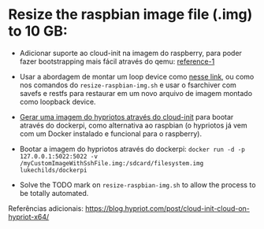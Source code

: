 # Resize the raspbian image file (.img) to 10 GB:

- Adicionar suporte ao cloud-init na imagem do raspberry, para poder fazer
  bootstrapping mais fácil através do qemu:
[reference-1](https://gist.github.com/RichardBronosky/fa7d4db13bab3fbb8d9e0fff7ea88aa2)

- Usar a abordagem de montar um loop device como [nesse
  link](https://superuser.com/questions/297299/resize-a-partition-image-with-gparted),
ou como nos comandos do `resize-raspbian-img.sh` e usar o fsarchiver com savefs e restfs para
restaurar em um novo arquivo de imagem montado como loopback device.

- [Gerar uma imagem do hypriotos através do cloud-init](https://medium.com/@rvprasad/setting-up-a-raspberry-pi-cluster-2c40cd8e09d6) para bootar através do dockerpi, como alternativa ao raspbian (o hypriotos já vem com um Docker instalado e funcional para o raspberry).

- Bootar a imagem do hypriotos através do dockerpi:
`docker run -d -p 127.0.0.1:5022:5022 -v /myCustomImageWithSshFile.img:/sdcard/filesystem.img lukechilds/dockerpi`

- Solve the TODO mark on `resize-raspbian-img.sh` to allow the process to be totally automated.

Referências adicionais:
https://blog.hypriot.com/post/cloud-init-cloud-on-hypriot-x64/

